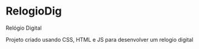 # RelogioDig
Relógio Digital

Projeto criado usando CSS, HTML e JS para desenvolver um relogio digital
